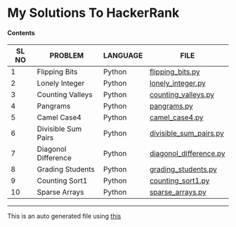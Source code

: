 # My Solutions To HackerRank 
#### Contents 
|SL NO                                           |PROBLEM                                         |LANGUAGE                                        |FILE                                            |
|------------------------------------------------|------------------------------------------------|------------------------------------------------|------------------------------------------------|
|1                                               |Flipping Bits                                   |Python                                          |[flipping_bits.py](flipping_bits.py)            |
|2                                               |Lonely Integer                                  |Python                                          |[lonely_integer.py](lonely_integer.py)          |
|3                                               |Counting Valleys                                |Python                                          |[counting_valleys.py](counting_valleys.py)      |
|4                                               |Pangrams                                        |Python                                          |[pangrams.py](pangrams.py)                      |
|5                                               |Camel Case4                                     |Python                                          |[camel_case4.py](camel_case4.py)                |
|6                                               |Divisible Sum Pairs                             |Python                                          |[divisible_sum_pairs.py](divisible_sum_pairs.py)|
|7                                               |Diagonol Difference                             |Python                                          |[diagonol_difference.py](diagonol_difference.py)|
|8                                               |Grading Students                                |Python                                          |[grading_students.py](grading_students.py)      |
|9                                               |Counting Sort1                                  |Python                                          |[counting_sort1.py](counting_sort1.py)          |
|10                                              |Sparse Arrays                                   |Python                                          |[sparse_arrays.py](sparse_arrays.py)            |

***
This is an auto generated file using [this](repo_utils/readme_builder.py)
